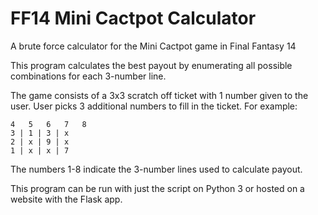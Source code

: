 # FF14 Mini Cactpot Calculator
A brute force calculator for the Mini Cactpot game in Final Fantasy 14

This program calculates the best payout by enumerating
all possible combinations for each 3-number line.

The game consists of a 3x3 scratch off ticket with 1 number given to the user.
User picks 3 additional numbers to fill in the ticket. For example:

    4   5   6   7   8  
    3 | 1 | 3 | x  
    2 | x | 9 | x  
    1 | x | x | 7


The numbers 1-8 indicate the 3-number lines used to calculate payout.

This program can be run with just the script on
Python 3 or hosted on a website with the Flask app.
